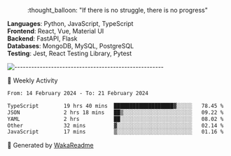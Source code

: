<p align="center"> 
  :thought_balloon: "If there is no struggle, there is no progress"
</p>

<p align="left">
  <strong>Languages</strong>: Python, JavaScript, TypeScript<br>
  <strong>Frontend</strong>: React, Vue, Material UI<br>
  <strong>Backend</strong>: FastAPI, Flask<br>
  <strong>Databases</strong>: MongoDB, MySQL, PostgreSQL<br>
  <strong>Testing</strong>: Jest, React Testing Library, Pytest<br>
</p>

![-----------------------------------------------------](https://raw.githubusercontent.com/andreasbm/readme/master/assets/lines/vintage.png)

🎯 Weekly Activity

<!--START_SECTION:waka-->

```txt
From: 14 February 2024 - To: 21 February 2024

TypeScript        19 hrs 40 mins  ███████████████████▓░░░░░   78.45 %
JSON              2 hrs 18 mins   ██▒░░░░░░░░░░░░░░░░░░░░░░   09.22 %
YAML              2 hrs           ██░░░░░░░░░░░░░░░░░░░░░░░   08.02 %
Other             32 mins         ▓░░░░░░░░░░░░░░░░░░░░░░░░   02.14 %
JavaScript        17 mins         ▒░░░░░░░░░░░░░░░░░░░░░░░░   01.16 %
```

<!--END_SECTION:waka-->


🚀 Generated by [WakaReadme](https://github.com/athul/waka-readme)
